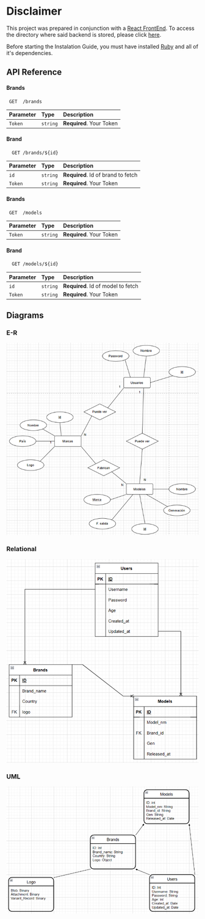 # Disclaimer

This project was prepared in conjunction with a [React FrontEnd](https://github.com/KRodVal/ReactCarFrontEnd). 
To access the directory where said backend is stored, please click [here](https://github.com/KRodVal/ReactCarFrontEnd).

Before starting the Instalation Guide, you must have installed [Ruby](https://nodejs.org/es/) and all of it's dependencies.

## API Reference

#### Brands

```http
 GET  /brands
```

| Parameter | Type     | Description                |
| :-------- | :------- | :------------------------- |
| `Token`   | `string` | **Required**. Your Token   |

#### Brand

```http
  GET /brands/${id}
```

| Parameter | Type     | Description                       |
| :-------- | :------- | :-------------------------------- |
| `id`      | `string` | **Required**. Id of brand to fetch |
| `Token`   | `string` | **Required**. Your Token          |

#### Brands

```http
 GET  /models
```

| Parameter | Type     | Description                |
| :-------- | :------- | :------------------------- |
| `Token`   | `string` | **Required**. Your Token   |

#### Brand

```http
  GET /models/${id}
```

| Parameter | Type     | Description                       |
| :-------- | :------- | :-------------------------------- |
| `id`      | `string` | **Required**. Id of model to fetch |
| `Token`   | `string` | **Required**. Your Token          |

## Diagrams

### E-R

![E-R](Screenshots/E-R.png)

### Relational

![Relational](Screenshots/Relational.png)

### UML

![UML](Screenshots/UML.png)

